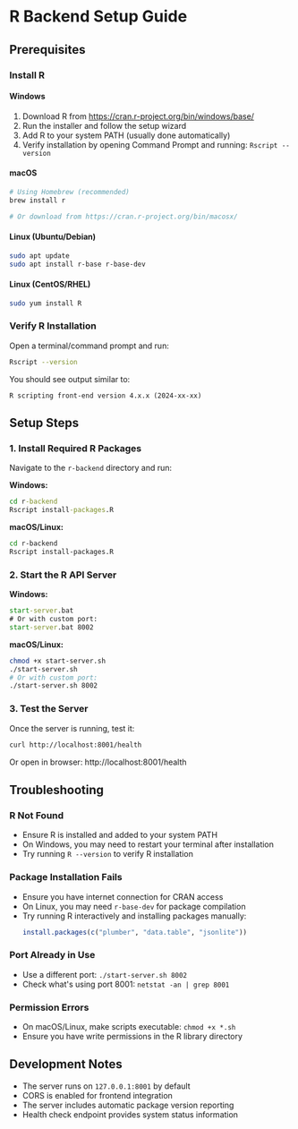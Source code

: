 # R Backend Setup Guide

## Prerequisites

### Install R

#### Windows
1. Download R from https://cran.r-project.org/bin/windows/base/
2. Run the installer and follow the setup wizard
3. Add R to your system PATH (usually done automatically)
4. Verify installation by opening Command Prompt and running: `Rscript --version`

#### macOS
```bash
# Using Homebrew (recommended)
brew install r

# Or download from https://cran.r-project.org/bin/macosx/
```

#### Linux (Ubuntu/Debian)
```bash
sudo apt update
sudo apt install r-base r-base-dev
```

#### Linux (CentOS/RHEL)
```bash
sudo yum install R
```

### Verify R Installation

Open a terminal/command prompt and run:
```bash
Rscript --version
```

You should see output similar to:
```
R scripting front-end version 4.x.x (2024-xx-xx)
```

## Setup Steps

### 1. Install Required R Packages

Navigate to the `r-backend` directory and run:

**Windows:**
```cmd
cd r-backend
Rscript install-packages.R
```

**macOS/Linux:**
```bash
cd r-backend
Rscript install-packages.R
```

### 2. Start the R API Server

**Windows:**
```cmd
start-server.bat
# Or with custom port:
start-server.bat 8002
```

**macOS/Linux:**
```bash
chmod +x start-server.sh
./start-server.sh
# Or with custom port:
./start-server.sh 8002
```

### 3. Test the Server

Once the server is running, test it:

```bash
curl http://localhost:8001/health
```

Or open in browser: http://localhost:8001/health

## Troubleshooting

### R Not Found
- Ensure R is installed and added to your system PATH
- On Windows, you may need to restart your terminal after installation
- Try running `R --version` to verify R installation

### Package Installation Fails
- Ensure you have internet connection for CRAN access
- On Linux, you may need `r-base-dev` for package compilation
- Try running R interactively and installing packages manually:
  ```r
  install.packages(c("plumber", "data.table", "jsonlite"))
  ```

### Port Already in Use
- Use a different port: `./start-server.sh 8002`
- Check what's using port 8001: `netstat -an | grep 8001`

### Permission Errors
- On macOS/Linux, make scripts executable: `chmod +x *.sh`
- Ensure you have write permissions in the R library directory

## Development Notes

- The server runs on `127.0.0.1:8001` by default
- CORS is enabled for frontend integration
- The server includes automatic package version reporting
- Health check endpoint provides system status information